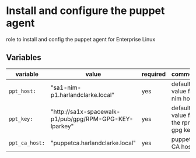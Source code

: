 # Install and configure the puppet agent

role to install and config the puppet agent for Enterprise Linux

## Variables

| variable | value | required | comment |
|---------|-------|----------| --------|
| `ppt_host:` | "sa1-nim-p1.harlandclarke.local" | yes | default value for nim host |
| `ppt_key:` | "http://sa1x-spacewalk-p1/pub/gpg/RPM-GPG-KEY-lparkey" | yes | default value for the rpm gpg key|
| `ppt_ca_host:` | "puppetca.harlandclarke.local" | yes | puppet CA host |
